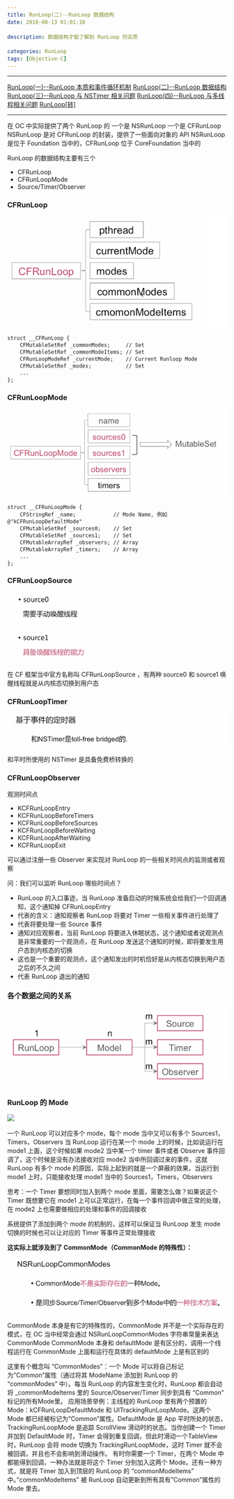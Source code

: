 ```yaml
---
title: RunLoop(二)--RunLoop 数据结构
date: 2018-08-13 01:01:18

description: 数据结构才能了解到 RunLoop 的实质

categories: RunLoop
tags: [Objective-C]
---
```


*******
[RunLoop(一)--RunLoop 本质和事件循环机制](https://xiaopengmonsters.github.io/2018/08/10/RunLoop%20%E6%9C%AC%E8%B4%A8%E5%92%8C%E4%BA%8B%E4%BB%B6%E5%BE%AA%E7%8E%AF%E6%9C%BA%E5%88%B6)
[RunLoop(二)--RunLoop 数据结构](https://xiaopengmonsters.github.io/2018/08/13/RunLoop%20%E6%95%B0%E6%8D%AE%E7%BB%93%E6%9E%84/)
[RunLoop(三)--RunLoop 与 NSTimer 相关问题](https://xiaopengmonsters.github.io/2018/08/18/RunLoop%20%E4%B8%8E%20NSTimer%20%E7%9B%B8%E5%85%B3%E9%97%AE%E9%A2%98/)
[RunLoop(四)--RunLoop 与多线程相关问题](https://xiaopengmonsters.github.io/2018/08/18/RunLoop%20%E4%B8%8E%E5%A4%9A%E7%BA%BF%E7%A8%8B%E7%9B%B8%E5%85%B3%E9%97%AE%E9%A2%98/)
[RunLoop[转]](https://xiaopengmonsters.github.io/2017/04/20/RunLoop/)
******

在 OC 中实际提供了两个 RunLoop 的
一个是 NSRunLoop 
一个是 CFRunLoop
NSRunLoop 是对 CFRunLoop 的封装，提供了一些面向对象的 API
NSRunLoop 是位于 Foundation 当中的，CFRunLoop 位于 CoreFoundation 当中的

RunLoop 的数据结构主要有三个
* CFRunLoop
* CFRunLoopMode
* Source/Timer/Observer

### CFRunLoop

![](/img/CFRunLoop.png)

```
struct __CFRunLoop {
    CFMutableSetRef _commonModes;     // Set
    CFMutableSetRef _commonModeItems; // Set
    CFRunLoopModeRef _currentMode;    // Current Runloop Mode
    CFMutableSetRef _modes;           // Set
    ...
};
```

### CFRunLoopMode

![](/img/CFRunLoopMode.png)

```
struct __CFRunLoopMode {
    CFStringRef _name;            // Mode Name, 例如 @"kCFRunLoopDefaultMode"
    CFMutableSetRef _sources0;    // Set
    CFMutableSetRef _sources1;    // Set
    CFMutableArrayRef _observers; // Array
    CFMutableArrayRef _timers;    // Array
    ...
};

```

### CFRunLoopSource

![](/img/CFRunLoopSource.png)

在 CF 框架当中官方名称叫 CFRunLoopSource ，有两种 source0 和 source1
唤醒线程就是从内核态切换到用户态

### CFRunLoopTimer

![](/img/CFRunLoopTimer.png)

和平时所使用的 NSTimer 是具备免费桥转换的

### CFRunLoopObserver

观测时间点

* KCFRunLoopEntry
* KCFRunLoopBeforeTimers
* KCFRunLoopBeforeSources
* KCFRunLoopBeforeWaiting
* KCFRunLoopAfterWaiting
* KCFRunLoopExit

可以通过注册一些 Observer 来实现对 RunLoop 的一些相关时间点的监测或者观察

问：我们可以监听 RunLoop 哪些时间点？
* RunLoop 的入口事迹，当 RunLoop 准备启动的时候系统会给我们一个回调通知，这个通知掉 CFRunLoopEntry
* 代表的含义：通知观察者 RunLoop 将要对 Timer 一些相关事件进行处理了
* 代表将要处理一些 Source 事件
* 通知对应观察者，当前 RunLoop 将要进入休眠状态，这个通知或者说观测点是非常重要的一个观测点，在 RunLoop 发送这个通知的时候，即将要发生用户态到内核态的切换
* 这也是一个重要的观测点，这个通知发出的时机恰好是从内核态切换到用户态之后的不久之间
* 代表 RunLoop 退出的通知

### 各个数据之间的关系

![](/img/各个数据之间的关系.png)

### RunLoop 的 Mode

![](/img/RunLoop的Mode.png)

一个 RunLoop 可以对应多个 mode，每个 mode 当中又可以有多个 Sources1，Timers，Observers
当 RunLoop 运行在某一个 mode 上的时候，比如说运行在 mode1 上面，这个时候如果 mode2 当中某一个 timer 事件或者 Observe 事件回调了，这个时候是没有办法接收对应 mode2 当中所回调过来的事件，这就 RunLoop 有多个 mode 的原因，实际上起到的就是一个屏蔽的效果，当运行到 mode1 上时，只能接收处理 mode1 当中的 Sources1，Timers，Observers

思考：一个 Timer 要想同时加入到两个 mode 里面，需要怎么做？如果说这个 Timer 既想要它在 mode1 上可以正常运行，在每一个事件回调中做正常的处理，在 mode2 上也需要做相应的处理和事件的回调接收

系统提供了添加到两个 mode 的机制的，这样可以保证当 RunLoop 发生 mode 切换的时候也可以让对应的 Timer 等事件正常处理接收

**这实际上就涉及到了 CommonMode（CommonMode 的特殊性）：**

![](/img/CommonMode的特殊性.png)

CommonMode 本身是有它的特殊性的，CommonMode 并不是一个实际存在的模式，在 OC 当中经常会通过 NSRunLoopCommonModes 字符串常量来表达 CommonMode
CommonMode 本身和 defaultMode 是有区分的，调用一个线程运行在 CommonMode 上面和运行在具体的 defaultMode 上是有区别的


这里有个概念叫 “CommonModes”：一个 Mode 可以将自己标记为”Common”属性（通过将其 ModeName 添加到 RunLoop 的 “commonModes” 中）。每当 RunLoop 的内容发生变化时，RunLoop 都会自动将 _commonModeItems 里的 Source/Observer/Timer 同步到具有 “Common” 标记的所有Mode里。
应用场景举例：主线程的 RunLoop 里有两个预置的 Mode：kCFRunLoopDefaultMode 和 UITrackingRunLoopMode。这两个 Mode 都已经被标记为”Common”属性。DefaultMode 是 App 平时所处的状态，TrackingRunLoopMode 是追踪 ScrollView 滑动时的状态。当你创建一个 Timer 并加到 DefaultMode 时，Timer 会得到重复回调，但此时滑动一个TableView时，RunLoop 会将 mode 切换为 TrackingRunLoopMode，这时 Timer 就不会被回调，并且也不会影响到滑动操作。
有时你需要一个 Timer，在两个 Mode 中都能得到回调，一种办法就是将这个 Timer 分别加入这两个 Mode。还有一种方式，就是将 Timer 加入到顶层的 RunLoop 的 “commonModeItems” 中。”commonModeItems” 被 RunLoop 自动更新到所有具有”Common”属性的 Mode 里去。